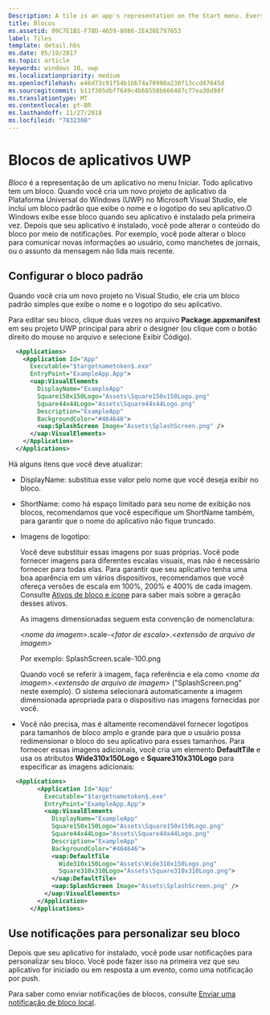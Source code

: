 ```yaml
---
Description: A tile is an app's representation on the Start menu. Every app has a tile. When you create a new Universal Windows Platform (UWP) app project in Microsoft Visual Studio, it includes a default tile that displays your app's name and logo.
title: Blocos
ms.assetid: 09C7E1B1-F78D-4659-8086-2E428E797653
label: Tiles
template: detail.hbs
ms.date: 05/19/2017
ms.topic: article
keywords: windows 10, uwp
ms.localizationpriority: medium
ms.openlocfilehash: e46d73c91f54b1bb74a70990a238f13ccd47645d
ms.sourcegitcommit: b11f305dbf7649c4b68550b666487c77ea30d98f
ms.translationtype: MT
ms.contentlocale: pt-BR
ms.lasthandoff: 11/27/2018
ms.locfileid: "7832308"
---
```

# <a name="tiles-for-uwp-apps"></a>Blocos de aplicativos UWP

 

*Bloco* é a representação de um aplicativo no menu Iniciar. Todo aplicativo tem um bloco. Quando você cria um novo projeto de aplicativo da Plataforma Universal do Windows (UWP) no Microsoft Visual Studio, ele inclui um bloco padrão que exibe o nome e o logotipo do seu aplicativo.O Windows exibe esse bloco quando seu aplicativo é instalado pela primeira vez. Depois que seu aplicativo é instalado, você pode alterar o conteúdo do bloco por meio de notificações. Por exemplo, você pode alterar o bloco para comunicar novas informações ao usuário, como manchetes de jornais, ou o assunto da mensagem não lida mais recente.

## <a name="configure-the-default-tile"></a>Configurar o bloco padrão


Quando você cria um novo projeto no Visual Studio, ele cria um bloco padrão simples que exibe o nome e o logotipo do seu aplicativo.

Para editar seu bloco, clique duas vezes no arquivo **Package.appxmanifest** em seu projeto UWP principal para abrir o designer (ou clique com o botão direito do mouse no arquivo e selecione Exibir Código).

```XML
  <Applications>
    <Application Id="App"
      Executable="$targetnametoken$.exe"
      EntryPoint="ExampleApp.App">
      <uap:VisualElements
        DisplayName="ExampleApp"
        Square150x150Logo="Assets\Square150x150Logo.png"
        Square44x44Logo="Assets\Square44x44Logo.png"
        Description="ExampleApp"
        BackgroundColor="#464646">
        <uap:SplashScreen Image="Assets\SplashScreen.png" />
      </uap:VisualElements>
    </Application>
  </Applications>
```

Há alguns itens que você deve atualizar:

-   DisplayName: substitua esse valor pelo nome que você deseja exibir no bloco.
-   ShortName: como há espaço limitado para seu nome de exibição nos blocos, recomendamos que você especifique um ShortName também, para garantir que o nome do aplicativo não fique truncado.
-   Imagens de logotipo:

    Você deve substituir essas imagens por suas próprias. Você pode fornecer imagens para diferentes escalas visuais, mas não é necessário fornecer para todas elas. Para garantir que seu aplicativo tenha uma boa aparência em um vários dispositivos, recomendamos que você ofereça versões de escala em 100%, 200% e 400% de cada imagem. Consulte [Ativos de bloco e ícone](app-assets.md) para saber mais sobre a geração desses ativos.

    As imagens dimensionadas seguem esta convenção de nomenclatura:
    
    *&lt;nome da imagem&gt;*.scale-*&lt;fator de escala&gt;*.*&lt;extensão de arquivo de imagem&gt;* 

    Por exemplo: SplashScreen.scale-100.png

    Quando você se referir à imagem, faça referência e ela como *&lt;nome da imagem&gt;*.*&lt;extensão de arquivo de imagem&gt;* ("SplashScreen.png" neste exemplo). O sistema selecionará automaticamente a imagem dimensionada apropriada para o dispositivo nas imagens fornecidas por você.

-   Você não precisa, mas é altamente recomendável fornecer logotipos para tamanhos de bloco amplo e grande para que o usuário possa redimensionar o bloco do seu aplicativo para esses tamanhos. Para fornecer essas imagens adicionais, você cria um elemento **DefaultTile** e usa os atributos **Wide310x150Logo** e **Square310x310Logo** para especificar as imagens adicionais:
```    XML
  <Applications>
        <Application Id="App"
          Executable="$targetnametoken$.exe"
          EntryPoint="ExampleApp.App">
          <uap:VisualElements
            DisplayName="ExampleApp"
            Square150x150Logo="Assets\Square150x150Logo.png"
            Square44x44Logo="Assets\Square44x44Logo.png"
            Description="ExampleApp"
            BackgroundColor="#464646">
            <uap:DefaultTile
              Wide310x150Logo="Assets\Wide310x150Logo.png"
              Square310x310Logo="Assets\Square310x310Logo.png">
            </uap:DefaultTile>
            <uap:SplashScreen Image="Assets\SplashScreen.png" />
          </uap:VisualElements>
        </Application>
      </Applications>
```

## <a name="use-notifications-to-customize-your-tile"></a>Use notificações para personalizar seu bloco


Depois que seu aplicativo for instalado, você pode usar notificações para personalizar seu bloco. Você pode fazer isso na primeira vez que seu aplicativo for iniciado ou em resposta a um evento, como uma notificação por push.

Para saber como enviar notificações de blocos, consulte [Enviar uma notificação de bloco local](sending-a-local-tile-notification.md).
